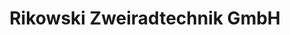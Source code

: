 ---
title: "Rikowski Zweiradtechnik GmbH"
url: /kolbermoor/rikowski-zweiradtechnik-gmbh/
shop: Motorrad
---